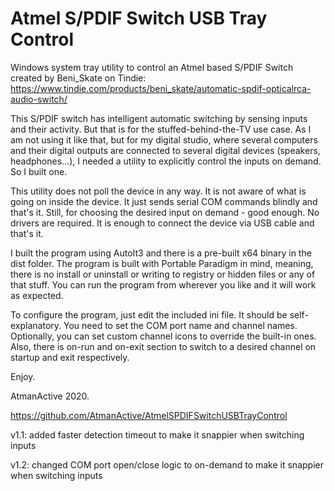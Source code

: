 # Atmel S/PDIF Switch USB Tray Control

Windows system tray utility to control an Atmel based S/PDIF Switch created by Beni_Skate on Tindie:
https://www.tindie.com/products/beni_skate/automatic-spdif-opticalrca-audio-switch/

This S/PDIF switch has intelligent automatic switching by sensing inputs and their activity. But that is for the stuffed-behind-the-TV use case.
As I am not using it like that, but for my digital studio, where several computers and their digital outputs are connected to several digital devices (speakers, headphones...), I needed a utility to explicitly control the inputs on demand. So I built one.

This utility does not poll the device in any way. It is not aware of what is going on inside the device. It just sends serial COM commands blindly and that's it. Still, for choosing the desired input on demand - good enough. No drivers are required. It is enough to connect the device via USB cable and that's it.

I built the program using AutoIt3 and there is a pre-built x64 binary in the dist folder. The program is built with Portable Paradigm in mind, meaning, there is no install or uninstall or writing to registry or hidden files or any of that stuff. You can run the program from wherever you like and it will work as expected.

To configure the program, just edit the included ini file. It should be self-explanatory. You need to set the COM port name and channel names. Optionally, you can set custom channel icons to override the built-in ones. Also, there is on-run and on-exit section to switch to a desired channel on startup and exit respectively.

Enjoy.

AtmanActive 2020.

https://github.com/AtmanActive/AtmelSPDIFSwitchUSBTrayControl

v1.1: added faster detection timeout to make it snappier when switching inputs

v1.2: changed COM port open/close logic to on-demand to make it snappier when switching inputs
